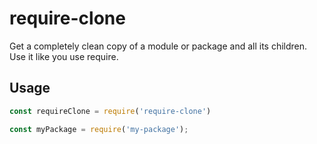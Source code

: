 # require-clone

Get a completely clean copy of a module or package and all its children. Use it like you use require.

## Usage

```javascript
const requireClone = require('require-clone')

const myPackage = require('my-package');
```

